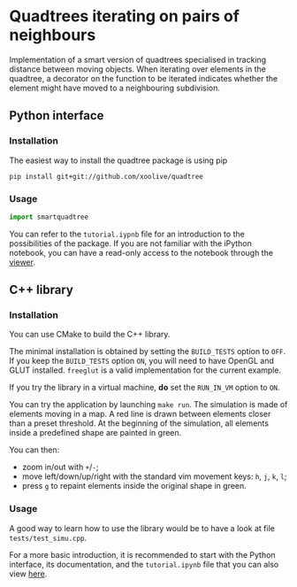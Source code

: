 # Quadtrees iterating on pairs of neighbours

Implementation of a smart version of quadtrees specialised in tracking distance
between moving objects. When iterating over elements in the quadtree,
a decorator on the function to be iterated indicates whether the element might
have moved to a neighbouring subdivision.

## Python interface

### Installation

The easiest way to install the quadtree package is using pip
```
pip install git+git://github.com/xoolive/quadtree
```

### Usage

```python
import smartquadtree
```

You can refer to the `tutorial.iypnb` file for an introduction to the
possibilities of the package. If you are not familiar with the iPython
notebook, you can have a read-only access to the notebook through the
[viewer](http://nbviewer.ipython.org/github/xoolive/quadtree/blob/master/tutorial.ipynb).

## C++ library

### Installation

You can use CMake to build the C++ library.

The minimal installation is obtained by setting the `BUILD_TESTS`
option to `OFF`. If you keep the `BUILD_TESTS` option `ON`, you will
need to have OpenGL and GLUT installed. `freeglut` is a valid
implementation for the current example.

If you try the library in a virtual machine, **do** set the `RUN_IN_VM`
option to `ON`.

You can try the application by launching `make run`. The simulation is
made of elements moving in a map. A red line is drawn between elements
closer than a preset threshold. At the beginning of the simulation, all
elements inside a predefined shape are painted in green.

You can then:
 - zoom in/out with `+`/`-`;
 - move left/down/up/right with the standard vim movement keys: `h`, `j`, `k`, `l`;
 - press `g` to repaint elements inside the original shape in green. 

### Usage

A good way to learn how to use the library would be to have a look at
file `tests/test_simu.cpp`.

For a more basic introduction, it is recommended to start with the
Python interface, its documentation, and the `tutorial.ipynb` file that
you can also view 
[here](http://nbviewer.ipython.org/github/xoolive/quadtree/blob/master/tutorial.ipynb).
